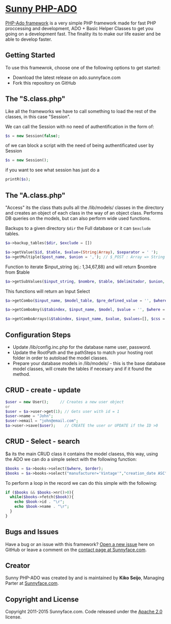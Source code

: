 # [Sunny PHP-ADO](http://ado.sunnyface.com/)

[PHP-Ado framework](http://ado.sunnyface.com/) is a very simple PHP framework made for fast PHP proccessing and development, ADO + Basic Helper Classes to get you going on a development fast.
The finality its to make our life easier and be able to develop faster.

## Getting Started

To use this framewrok, choose one of the following options to get started:
* Download the latest release on ado.sunnyface.com
* Fork this repository on GitHub

## The "S.class.php"

Like all the frameworks we have to call something to load the rest of the classes, in this case "Session".

We can call the Session with no need of authentification in the form of:
```php
$s = new Session(false);
```
of we can block a script with the need of being authentificated user by Session
```php
$s = new Session();
```
if you want to see what session has just do a
```php
printR($s);
```
## The "A.class.php"

"Access" its the class thats pulls all the /lib/models/ classes in the directory and creates an object of each class in the way of an object class.
Performs DB queries on the models, but can also perform wide used functions.

Backups to a given directory `$dir` the Full database or it can `$exclude` tables.
```php
$a->backup_tables($dir, $exclude = [])
```

```php
$a->getValue($id, $table, $value=(String|Array), $separator = ' ');
$a->getMultiple($post_name, $union = ','); // $_POST : Array => String (coma separated)
```

Function to iterate $input_string  (ej.: 1,34,67,88) and will return $nombre from $table

```php
$a->getSubValues($input_string, $nombre, $table, $delimitador, $union, $link_url = '')
```

This functions will return an Input Select

```php
$a->getCombo($input_name, $model_table, $pre_defined_value = '', $where = '', $order = '', $item_value = 'id', $css = '', $item_display = '');

$a->getComboAny(&$tabindex, $input_name, $model, $value = '', $where = '', $order = '', $key = 'id', $css = '', $display = '', $empty = '', $alternate_sql = '');

$a->getComboArrays(&$tabindex, $input_name, $value, $values=[], $css = 'class="form-control"', $empty_value = '');
```

## Configuration Steps

- Update /lib/config.inc.php for the database name user, password.
- Update the RootPath and the pathSteps to match your hosting root folder in order to autoload the model classes.
- Prepare your database models in /lib/models/  - this is the base database model classes, will create the tables if necesary and if it found the method.

## CRUD - create - update
```php
$user = new User();     // Creates a new user object
or
$user = $a->user->get(1); // Gets user with id = 1
$user->name = "John";
$user->email = "john@email.com";
$a->user->save($user);    // CREATE the user or UPDATE if the ID >0
```
##  CRUD - Select - search

$a its the main CRUD class it contains the model clasess, this way, using the ADO we can do a simple select with the following function:
```php
$books = $a->books->select($where, $order);
$books = $a->books->select("manufacturer='Vintage'","creation_date ASC")
```
To perform a loop in the record we can do this simple with the following:
```php
if ($books && $books->nr()>0){
  while($books->fetch($book)){
    echo $book->id . "\r";
    echo $book->name . "\r";
  }
}
```
## Bugs and Issues

Have a bug or an issue with this framework? [Open a new issue](https://github.com/kikoseijo/sunny-php-ado/issues) here on GitHub or leave a comment on the [ contact page at Sunnyface.com](http://sunnyface.com/).

## Creator

Sunny PHP-ADO was created by and is maintained by **Kiko Seijo**, Managing Parter at [Sunnyface.com](http://www.sunnyface.com/).


## Copyright and License

Copyright 2011-2015 Sunnyface.com. Code released under the [Apache 2.0](https://github.com/kikoseijo/sunny-php-ado/blob/master/LICENSE) license.
